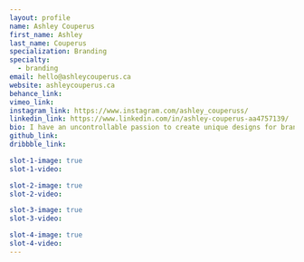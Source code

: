 ```yaml
---
layout: profile
name: Ashley Couperus
first_name: Ashley
last_name: Couperus
specialization: Branding
specialty:
  - branding
email: hello@ashleycouperus.ca
website: ashleycouperus.ca
behance_link:
vimeo_link:
instagram_link: https://www.instagram.com/ashley_couperuss/
linkedin_link: https://www.linkedin.com/in/ashley-couperus-aa4757139/
bio: I have an uncontrollable passion to create unique designs for branding and packaging, with a love for photography.
github_link:
dribbble_link:

slot-1-image: true
slot-1-video:

slot-2-image: true
slot-2-video:

slot-3-image: true
slot-3-video:

slot-4-image: true
slot-4-video:
---
```

